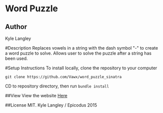 # Word Puzzle

## Author
Kyle Langley

#Description
Replaces vowels in a string with the dash symbol "-" to create a word puzzle to solve. Allows user to solve the puzzle after a string has been used.

#Setup Instructions
To install locally, clone the repository to your computer

`git clone https://github.com/Vawx/word_puzzle_sinatra`

CD to repository directory, then run `bundle install`

##View
View the website [Here](https://secure-waters-7640.herokuapp.com/)

##License
MIT. Kyle Langley / Epicodus 2015
